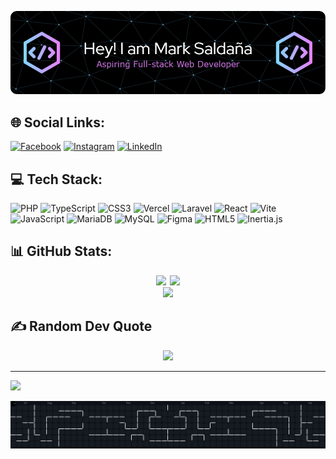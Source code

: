 <p align="center">
  <img alt="Header" src="./header.png" />
</p>

## 🌐 Social Links:
[![Facebook](https://img.shields.io/badge/Facebook-%231877F2.svg?logo=Facebook&logoColor=white)](https://www.facebook.com/mark.jfrsn) [![Instagram](https://img.shields.io/badge/Instagram-%23E4405F.svg?logo=Instagram&logoColor=white)](https://www.instagram.com/marc.kiiee/) [![LinkedIn](https://img.shields.io/badge/LinkedIn-%230077B5.svg?logo=linkedin&logoColor=white)](https://linkedin.com/in/mark-jefferson-saldaña) 

## 💻 Tech Stack:
![PHP](https://img.shields.io/badge/php-%23777BB4.svg?style=for-the-badge&logo=php&logoColor=white) ![TypeScript](https://img.shields.io/badge/typescript-%23007ACC.svg?style=for-the-badge&logo=typescript&logoColor=white) ![CSS3](https://img.shields.io/badge/css3-%231572B6.svg?style=for-the-badge&logo=css3&logoColor=white) ![Vercel](https://img.shields.io/badge/vercel-%23000000.svg?style=for-the-badge&logo=vercel&logoColor=white) ![Laravel](https://img.shields.io/badge/laravel-%23FF2D20.svg?style=for-the-badge&logo=laravel&logoColor=white) ![React](https://img.shields.io/badge/react-%2320232a.svg?style=for-the-badge&logo=react&logoColor=%2361DAFB) ![Vite](https://img.shields.io/badge/vite-%23646CFF.svg?style=for-the-badge&logo=vite&logoColor=white) ![JavaScript](https://img.shields.io/badge/javascript-%23323330.svg?style=for-the-badge&logo=javascript&logoColor=%23F7DF1E) ![MariaDB](https://img.shields.io/badge/MariaDB-003545?style=for-the-badge&logo=mariadb&logoColor=white) ![MySQL](https://img.shields.io/badge/mysql-4479A1.svg?style=for-the-badge&logo=mysql&logoColor=white) ![Figma](https://img.shields.io/badge/figma-%23F24E1E.svg?style=for-the-badge&logo=figma&logoColor=white) ![HTML5](https://img.shields.io/badge/html5-%23E34F26.svg?style=for-the-badge&logo=html5&logoColor=white) ![Inertia.js](https://img.shields.io/badge/-Inertia.js-6366F1?logo=javascript&logoColor=white&style=for-the-badge)

## 📊 GitHub Stats:
<div align="center">
  <img src="https://github-readme-stats.vercel.app/api?username=mrckie&theme=tokyonight&hide_border=true&include_all_commits=true&count_private=true" style="margin-right: 2px;" />
  <img src="https://nirzak-streak-stats.vercel.app/?user=mrckie&theme=tokyonight&hide_border=true" width="45%" />
</div>
<div align="center">
  <img src="https://github-readme-stats.vercel.app/api/top-langs/?username=mrckie&theme=tokyonight&hide_border=true&include_all_commits=true&count_private=true&layout=compact" width="35%" />
</div>


## ✍️ Random Dev Quote
<p align="center">
  <img src="https://quotes-github-readme.vercel.app/api?type=horizontal&theme=dark" />
</p>

---

[![](https://visitcount.itsvg.in/api?id=mrckie&icon=1&color=6)](https://visitcount.itsvg.in)

<p align="center">
  <img alt="pacman contribution graph" src="https://raw.githubusercontent.com/mrckie/mrckie/main/pacman-contributions.svg" />
</p>
